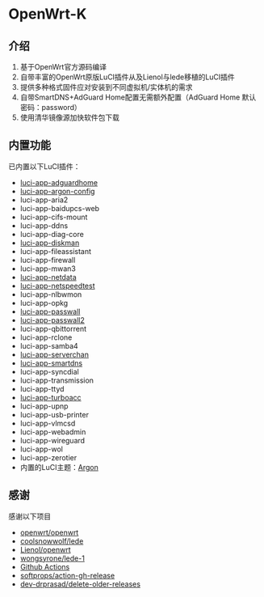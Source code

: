 # OpenWrt-K

## 介绍

1. 基于OpenWrt官方源码编译
2. 自带丰富的OpenWrt原版LuCI插件从及Lienol与lede移植的LuCI插件
3. 提供多种格式固件应对安装到不同虚拟机/实体机的需求
4. 自带SmartDNS+AdGuard Home配置无需额外配置（AdGuard Home 默认密码：password）
5. 使用清华镜像源加快软件包下载

## 内置功能
已内置以下LuCI插件：
+    [luci-app-adguardhome](https://github.com/rufengsuixing/luci-app-adguardhome)
+    [luci-app-argon-config](https://github.com/jerrykuku/luci-app-argon-config)
+    luci-app-aria2
+    luci-app-baidupcs-web
+    luci-app-cifs-mount
+    luci-app-ddns
+    luci-app-diag-core
+    [luci-app-diskman](https://github.com/lisaac/luci-app-diskman)
+    luci-app-fileassistant
+    luci-app-firewall
+    luci-app-mwan3
+    [luci-app-netdata](https://github.com/sirpdboy/luci-app-netdata)
+    [luci-app-netspeedtest](https://github.com/sirpdboy/netspeedtest)
+    luci-app-nlbwmon
+    luci-app-opkg
+    [luci-app-passwall](https://github.com/xiaorouji/openwrt-passwall/tree/luci)
+    [luci-app-passwall2](https://github.com/xiaorouji/openwrt-passwall2)
+    luci-app-qbittorrent
+    luci-app-rclone
+    luci-app-samba4
+    [luci-app-serverchan](https://github.com/tty228/luci-app-serverchan)
+    [luci-app-smartdns](https://github.com/pymumu/luci-app-smartdns)
+    luci-app-syncdial
+    luci-app-transmission
+    luci-app-ttyd
+    [luci-app-turboacc](https://github.com/chenmozhijin/turboacc)
+    luci-app-upnp
+    luci-app-usb-printer
+    luci-app-vlmcsd
+    luci-app-webadmin
+    luci-app-wireguard
+    luci-app-wol
+    luci-app-zerotier
+    内置的LuCI主题：[Argon](https://github.com/jerrykuku/luci-theme-argon)
## 感谢
 感谢以下项目
 
+    [openwrt/openwrt](https://github.com/openwrt/openwrt/)
+    [coolsnowwolf/lede](https://github.com/coolsnowwolf/lede)
+    [Lienol/openwrt](https://github.com/Lienol/openwrt) 
+    [wongsyrone/lede-1](https://github.com/wongsyrone/lede-1)
+    [Github Actions](https://github.com/features/actions)
+    [softprops/action-gh-release](https://github.com/ncipollo/release-action)
+    [dev-drprasad/delete-older-releases](https://github.com/mknejp/delete-release-assets)
